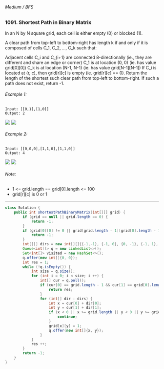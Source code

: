 ###### Medium / BFS

### 1091. Shortest Path in Binary Matrix

In an N by N square grid, each cell is either empty (0) or blocked (1).

A clear path from top-left to bottom-right has length k if and only if it is composed of cells C_1, C_2, ..., C_k such that:

Adjacent cells C_i and C_{i+1} are connected 8-directionally (ie., they are different and share an edge or corner)
C_1 is at location (0, 0) (ie. has value grid[0][0])
C_k is at location (N-1, N-1) (ie. has value grid[N-1][N-1])
If C_i is located at (r, c), then grid[r][c] is empty (ie. grid[r][c] == 0).
Return the length of the shortest such clear path from top-left to bottom-right.  If such a path does not exist, return -1.

 

###### Example 1:
```
Input: [[0,1],[1,0]]
Output: 2
```
![](https://assets.leetcode.com/uploads/2019/08/04/example1_1.png)
![](https://assets.leetcode.com/uploads/2019/08/04/example1_2.png)
###### Example 2:
```
Input: [[0,0,0],[1,1,0],[1,1,0]]
Output: 4
```
![](https://assets.leetcode.com/uploads/2019/08/04/example2_1.png)
![](https://assets.leetcode.com/uploads/2019/08/04/example2_2.png)

###### Note:

- 1 <= grid.length == grid[0].length <= 100
- grid[r][c] is 0 or 1

***

```java
class Solution {
    public int shortestPathBinaryMatrix(int[][] grid) {
        if (grid == null || grid.length == 0) {
            return -1;
        }
        if (grid[0][0] != 0 || grid[grid.length - 1][grid[0].length - 1] != 0) {
            return -1;
        }
        int[][] dirs = new int[][]{{-1,-1}, {-1, 0}, {0, -1}, {-1, 1}, {1, -1}, {1, 0}, {0, 1}, {1, 1}};
        Queue<int[]> q = new LinkedList<>();
        Set<int[]> visited = new HashSet<>();
        q.offer(new int[]{0, 0});
        int res = 1;
        while (!q.isEmpty()) {
            int size = q.size();
            for (int i = 0; i < size; i ++) {
                int[] cur = q.poll();
                if (cur[0] == grid.length - 1 && cur[1] == grid[0].length - 1) {
                    return res;
                }
                for (int[] dir : dirs) {
                    int x = cur[0] + dir[0];
                    int y = cur[1] + dir[1];
                    if (x < 0 || x >= grid.length || y < 0 || y >= grid[0].length || grid[x][y] != 0) {
                        continue;
                    }
                    grid[x][y] = 1;
                    q.offer(new int[]{x, y});
                }
            }
            res ++;
        }
        return -1;
    }
}
```
